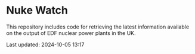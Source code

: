 # Nuke Watch

This repository includes code for retrieving the latest information available on the output of EDF nuclear power plants in the UK.

Last updated: 2024-10-05 13:17